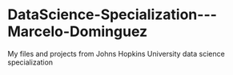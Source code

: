 # DataScience-Specialization---Marcelo-Dominguez
My files and projects from Johns Hopkins University data science specialization
